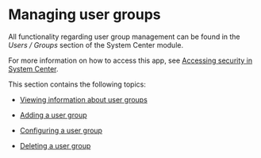 # Managing user groups

All functionality regarding user group management can be found in the *Users / Groups* section of the System Center module.

For more information on how to access this app, see [Accessing security in System Center](Accessing_security_in_System_Center.md).

This section contains the following topics:

- [Viewing information about user groups](Viewing_information_about_user_groups.md)

- [Adding a user group](Adding_a_user_group.md)

- [Configuring a user group](Configuring_a_user_group.md)

- [Deleting a user group](Deleting_a_user_group.md)
